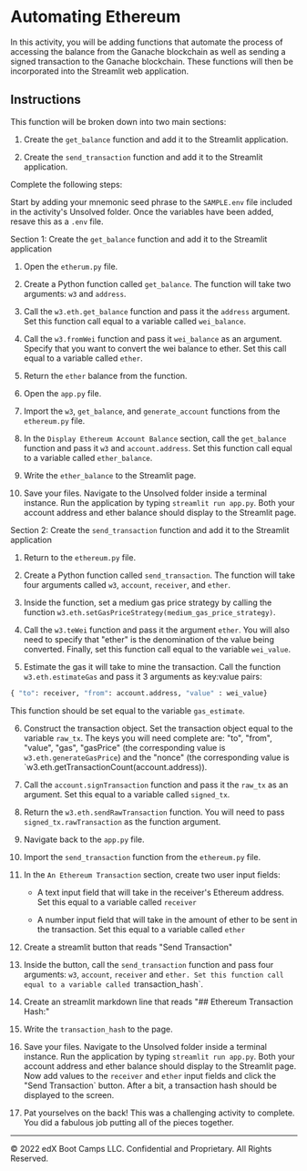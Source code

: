 # Automating Ethereum

In this activity, you will be adding functions that automate the process of accessing the balance from the Ganache blockchain as well as sending a signed transaction to the Ganache blockchain. These functions will then be incorporated into the Streamlit web application.

## Instructions

This function will be broken down into two main sections:

  1. Create the `get_balance` function and add it to the Streamlit application.

  2. Create the `send_transaction` function and add it to the Streamlit application.

Complete the following steps:

Start by adding your mnemonic seed phrase to the `SAMPLE.env` file included in the activity's Unsolved folder. Once the variables have been added, resave this as a `.env` file.

Section 1: Create the `get_balance` function and add it to the Streamlit application

  1. Open the `etherum.py` file.

  2. Create a Python function called `get_balance`. The function will take two arguments: `w3` and `address`.

  3. Call the `w3.eth.get_balance` function and pass it the `address` argument. Set this function call equal to a variable called `wei_balance`.

  4. Call the `w3.fromWei` function and pass it `wei_balance` as an argument. Specify that you want to convert the wei balance to ether. Set this call equal to a variable called `ether`.

  5. Return the `ether` balance from the function.

  6. Open the `app.py` file.

  7. Import the `w3`, `get_balance`, and `generate_account` functions from the `ethereum.py` file.

  8. In the `Display Ethereum Account Balance` section, call the `get_balance` function and pass it `w3` and `account.address`. Set this function call equal to a variable called `ether_balance`.

  9. Write the `ether_balance` to the Streamlit page.

  10. Save your files. Navigate to the Unsolved folder inside a terminal instance. Run the application by typing `streamlit run app.py`.  Both your account address and ether balance should display to the Streamlit page.

Section 2: Create the `send_transaction` function and add it to the Streamlit application

  1. Return to the `ethereum.py` file.

  2. Create a Python function called `send_transaction`. The function will take four arguments called `w3`, `account`, `receiver`, and `ether`.

  3. Inside the function, set a medium gas price strategy by calling the function `w3.eth.setGasPriceStrategy(medium_gas_price_strategy)`.

  4. Call the `w3.teWei` function and pass it the argument `ether`. You will also need to specify that "ether" is the denomination of the value being converted. Finally, set this function call equal to the variable `wei_value`.

  5. Estimate the gas it will take to mine the transaction. Call the function `w3.eth.estimateGas` and pass it 3 arguments as key:value pairs:

  ```python
  { "to": receiver, "from": account.address, "value" : wei_value}
  ```

  This function should be set equal to the variable `gas_estimate`.

  6. Construct the transaction object. Set the transaction object equal to the variable `raw_tx`. The keys you will need complete are: "to", "from", "value", "gas", "gasPrice" (the corresponding value is `w3.eth.generateGasPrice`) and the "nonce" (the corresponding value is `w3.eth.getTransactionCount(account.address)).

  7. Call the `account.signTransaction` function and pass it the `raw_tx` as an argument. Set this equal to a variable called `signed_tx`.

  8. Return the `w3.eth.sendRawTransaction` function. You will need to pass `signed_tx.rawTransaction` as the function argument.

  9. Navigate back to the `app.py` file.

  10. Import the `send_transaction` function from the `ethereum.py` file.

  11. In the `An Ethereum Transaction` section, create two user input fields:

      * A text input field that will take in the receiver's Ethereum address. Set this equal to a variable called `receiver`

      * A number input field that will take in the amount of ether to be sent in the transaction. Set this equal to a variable called `ether`

  12. Create a streamlit button that reads "Send Transaction"

  13. Inside the button, call the `send_transaction` function and pass four arguments: `w3`, `account`, `receiver` and `ether. Set this function call equal to a variable called `transaction_hash`.

  14. Create an streamlit markdown line that reads "## Ethereum Transaction Hash:"

  15. Write the `transaction_hash` to the page.

  16. Save your files. Navigate to the Unsolved folder inside a terminal instance. Run the application by typing `streamlit run app.py`.  Both your account address and ether balance should display to the Streamlit page. Now add values to the `receiver` and `ether` input fields and click the "Send Transaction` button.  After a bit, a transaction hash should be displayed to the screen.

  17. Pat yourselves on the back! This was a challenging activity to complete. You did a fabulous job putting all of the pieces together.

---

© 2022 edX Boot Camps LLC. Confidential and Proprietary. All Rights Reserved.
